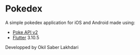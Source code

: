 # Pokedex

A simple pokedex application for iOS and Android made using:
- [Poke API v2](https://pokeapi.co/)
- [Flutter](https://flutter.dev/) 3.10.5

Developped by Okil Saber Lakhdari